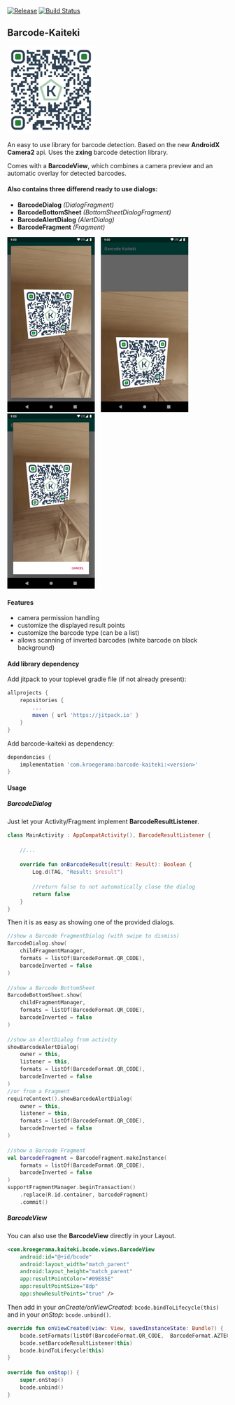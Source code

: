 [![Release](https://jitpack.io/v/kroegerama/barcode-kaiteki.svg)](https://jitpack.io/#com.kroegerama/barcode-kaiteki)
[![Build Status](https://travis-ci.org/kroegerama/barcode-kaiteki.svg?branch=master)](https://travis-ci.org/kroegerama/barcode-kaiteki)

## Barcode-Kaiteki

<img width="200" src="art/qr-code.png">

An easy to use library for barcode detection. Based on the new **AndroidX** **Camera2** api. Uses the **zxing** barcode detection library.

Comes with a **BarcodeView**, which combines a camera preview and an automatic overlay for detected barcodes.

#### Also contains three differend ready to use dialogs:

* **BarcodeDialog** *(DialogFragment)*
* **BarcodeBottomSheet** *(BottomSheetDialogFragment)*
* **BarcodeAlertDialog** *(AlertDialog)*
* **BarcodeFragment** *(Fragment)*

<img width="200" src="art/screen-dialogfragment.png">&emsp;<img width="200" src="art/screen-bottomsheet.png">&emsp;<img width="200" src="art/screen-alertdialog.png">

#### Features

* camera permission handling
* customize the displayed result points
* customize the barcode type (can be a list)
* allows scanning of inverted barcodes (white barcode on black background)

#### Add library dependency

Add jitpack to your toplevel gradle file (if not already present):

```gradle
allprojects {
    repositories {
        ...
        maven { url 'https://jitpack.io' }
    }
}
```

Add barcode-kaiteki as dependency:

```gradle
dependencies {
    implementation 'com.kroegerama:barcode-kaiteki:<version>'
}
```

#### Usage

##### BarcodeDialog

Just let your Activity/Fragment implement **BarcodeResultListener**.

```kotlin
class MainActivity : AppCompatActivity(), BarcodeResultListener {

    //...

    override fun onBarcodeResult(result: Result): Boolean {
        Log.d(TAG, "Result: $result")

        //return false to not automatically close the dialog
        return false
    }
}

```

Then it is as easy as showing one of the provided dialogs.

```kotlin
//show a Barcode FragmentDialog (with swipe to dismiss)
BarcodeDialog.show(
    childFragmentManager,
    formats = listOf(BarcodeFormat.QR_CODE),
    barcodeInverted = false
)

//show a Barcode BottomSheet
BarcodeBottomSheet.show(
    childFragmentManager,
    formats = listOf(BarcodeFormat.QR_CODE),
    barcodeInverted = false
)

//show an AlertDialog from activity
showBarcodeAlertDialog(
    owner = this,
    listener = this,
    formats = listOf(BarcodeFormat.QR_CODE),
    barcodeInverted = false
)
//or from a Fragment
requireContext().showBarcodeAlertDialog(
    owner = this,
    listener = this,
    formats = listOf(BarcodeFormat.QR_CODE),
    barcodeInverted = false
)

//show a Barcode Fragment
val barcodeFragment = BarcodeFragment.makeInstance(
    formats = listOf(BarcodeFormat.QR_CODE),
    barcodeInverted = false
)
supportFragmentManager.beginTransaction()
    .replace(R.id.container, barcodeFragment)
    .commit()
```

##### BarcodeView

You can also use the **BarcodeView** directly in your Layout.

```xml
<com.kroegerama.kaiteki.bcode.views.BarcodeView
    android:id="@+id/bcode"
    android:layout_width="match_parent"
    android:layout_height="match_parent"
    app:resultPointColor="#09E85E"
    app:resultPointSize="8dp"
    app:showResultPoints="true" />
```

Then add in your *onCreate/onViewCreated*: ```bcode.bindToLifecycle(this)``` and in your *onStop*: ```bcode.unbind()```.

```kotlin
override fun onViewCreated(view: View, savedInstanceState: Bundle?) {
    bcode.setFormats(listOf(BarcodeFormat.QR_CODE,  BarcodeFormat.AZTEC))
    bcode.setBarcodeResultListener(this)
    bcode.bindToLifecycle(this)
}

override fun onStop() {
    super.onStop()
    bcode.unbind()
}
```
